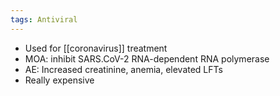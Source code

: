 ```yaml
---
tags: Antiviral
---
```

- Used for [[coronavirus]] treatment
- MOA: inhibit SARS.CoV-2 RNA-dependent RNA polymerase
- AE: Increased creatinine, anemia, elevated LFTs
- Really expensive